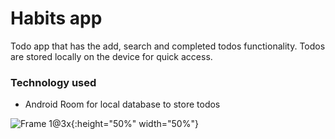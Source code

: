 # Habits app
Todo app that has the add, search and completed todos functionality.
Todos are stored locally on the device for quick access. 


### Technology used
- Android Room for local database to store todos


![Frame 1@3x](https://user-images.githubusercontent.com/13452864/114364213-390ede80-9b8a-11eb-8bc6-d3651110a4b0.png){:height="50%" width="50%"}
